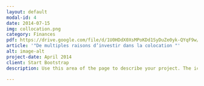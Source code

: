 ```yaml
---
layout: default
modal-id: 4
date: 2014-07-15
img: collocation.png
category: Finances
pdf: https://drive.google.com/file/d/1U0HDdX0XsMPoKDd1SyDuZe0yk-QYqF9w/preview
article: '"De multiples raisons d’investir dans la colocation "'
alt: image-alt
project-date: April 2014
client: Start Bootstrap
description: Use this area of the page to describe your project. The icon above is part of a free icon set by <a href="https://sellfy.com/p/8Q9P/jV3VZ/">Flat Icons</a>. On their website, you can download their free set with 16 icons, or you can purchase the entire set with 146 icons for only $12!

---
```

